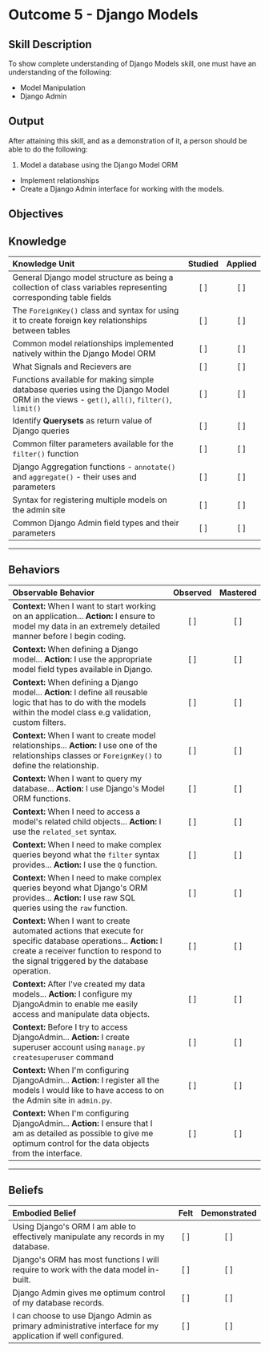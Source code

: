 # Outcome 5 - Django Models

**Skill Description**
----------
To show complete understanding of Django Models skill, one must have an understanding of the following:

- Model Manipulation
- Django Admin


**Output**
----------
After attaining this skill, and as a demonstration of it, a person should be able to do the following:

1. Model a database using the Django Model ORM
  - Implement relationships
  - Create a Django Admin interface for working with the models.


**Objectives**
----------
## **Knowledge**


| Knowledge Unit   |      Studied      | Applied |
|:-------------|:------------------:|:--------:|
| General Django model structure as being a collection of class variables representing corresponding table fields | [ ] | [ ] |
| The `ForeignKey()` class and syntax for using it to create foreign key relationships between tables | [ ] | [ ] |
| Common model relationships implemented natively within the Django Model ORM | [ ] | [ ] |
| What Signals and Recievers are | [ ] | [ ] |
| Functions available for making simple database queries using the Django Model ORM in the views - `get()`, `all()`, `filter()`, `limit()` | [ ] | [ ] |
| Identify **Querysets** as return value of Django queries | [ ] | [ ] |
| Common filter parameters available for the `filter()` function | [ ] | [ ] |
| Django Aggregation functions - `annotate()` and `aggregate()` - their uses and parameters  | [ ] | [ ] |
| Syntax for registering multiple models on the admin site | [ ] | [ ] |
| Common Django Admin field types and their parameters | [ ] | [ ] |


----------


## **Behaviors**

| Observable Behavior   |      Observed      | Mastered |
|:-------------|:------------------:|:--------:|
| **Context:** When I want to start working on an application... **Action:** I ensure to model my data in an extremely detailed manner before I begin coding. | [ ] | [ ] |
| **Context:** When defining a Django model... **Action:** I use the appropriate model field types available in Django. | [ ] | [ ] |
| **Context:** When defining a Django model... **Action:** I define all reusable logic that has to do with the models within the model class e.g validation, custom filters. | [ ] | [ ] |
| **Context:** When I want to create model relationships... **Action:** I use one of the relationships classes or `ForeignKey()` to define the relationship. | [ ] | [ ] |
| **Context:** When I want to query my database... **Action:** I use Django's Model ORM functions. | [ ] | [ ] |
| **Context:** When I need to access a model's related child objects... **Action:** I use the `related_set` syntax. | [ ] | [ ] |
| **Context:** When I need to make complex queries beyond what the `filter` syntax provides... **Action:** I use the `Q` function. | [ ] | [ ] |
| **Context:** When I need to make complex queries beyond what Django's ORM provides... **Action:** I use raw SQL queries using the `raw` function. | [ ] | [ ] |
| **Context:** When I want to create automated actions that execute for specific database operations... **Action:** I create a receiver function to respond to the signal triggered by the database operation. | [ ] | [ ] |
| **Context:** After I've created my data models... **Action:** I configure my DjangoAdmin to enable me easily access and manipulate data objects. | [ ] | [ ] |
| **Context:** Before I try to access DjangoAdmin... **Action:** I create superuser account using `manage.py createsuperuser` command | [ ] | [ ] |
| **Context:** When I'm configuring DjangoAdmin... **Action:** I register all the models I would like to have access to on the Admin site in `admin.py`. | [ ] | [ ] |
| **Context:** When I'm configuring DjangoAdmin... **Action:** I ensure that I am as detailed as possible to give me optimum control for the data objects from the interface. | [ ] | [ ] |



----------


## **Beliefs**


| Embodied Belief   |      Felt      | Demonstrated |
|:-------------|:------------------:|:--------:|
| Using Django's ORM I am able to effectively manipulate any records in my database. | [ ] | [ ]  |
| Django's ORM has most functions I will require to work with the data model in-built. | [ ] | [ ]  |
| Django Admin gives me optimum control of my database records. | [ ] | [ ]  |
| I can choose to use Django Admin as primary administrative interface for my application if well configured. | [ ] | [ ]  |
